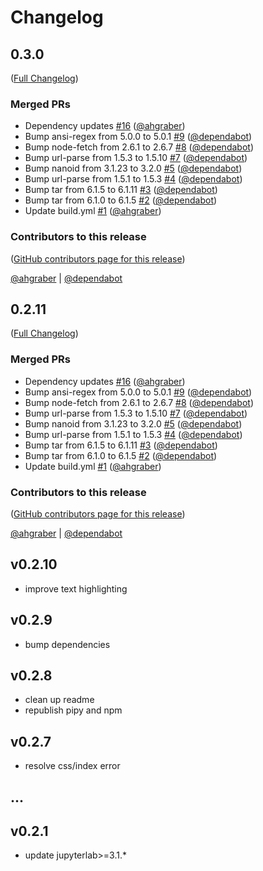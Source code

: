 # Changelog

<!-- <START NEW CHANGELOG ENTRY> -->

## 0.3.0

([Full Changelog](https://github.com/ninerealmlabs/jupyterlab-theme-material-night-eighties/compare/d0979617daf4fa54da8ab66f75c68b46664c74b3...f508e45be12eabaae8ab2b07168bce4ea4c8fff4))

### Merged PRs

- Dependency updates [#16](https://github.com/ninerealmlabs/jupyterlab-theme-material-night-eighties/pull/16) ([@ahgraber](https://github.com/ahgraber))
- Bump ansi-regex from 5.0.0 to 5.0.1 [#9](https://github.com/ninerealmlabs/jupyterlab-theme-material-night-eighties/pull/9) ([@dependabot](https://github.com/dependabot))
- Bump node-fetch from 2.6.1 to 2.6.7 [#8](https://github.com/ninerealmlabs/jupyterlab-theme-material-night-eighties/pull/8) ([@dependabot](https://github.com/dependabot))
- Bump url-parse from 1.5.3 to 1.5.10 [#7](https://github.com/ninerealmlabs/jupyterlab-theme-material-night-eighties/pull/7) ([@dependabot](https://github.com/dependabot))
- Bump nanoid from 3.1.23 to 3.2.0 [#5](https://github.com/ninerealmlabs/jupyterlab-theme-material-night-eighties/pull/5) ([@dependabot](https://github.com/dependabot))
- Bump url-parse from 1.5.1 to 1.5.3 [#4](https://github.com/ninerealmlabs/jupyterlab-theme-material-night-eighties/pull/4) ([@dependabot](https://github.com/dependabot))
- Bump tar from 6.1.5 to 6.1.11 [#3](https://github.com/ninerealmlabs/jupyterlab-theme-material-night-eighties/pull/3) ([@dependabot](https://github.com/dependabot))
- Bump tar from 6.1.0 to 6.1.5 [#2](https://github.com/ninerealmlabs/jupyterlab-theme-material-night-eighties/pull/2) ([@dependabot](https://github.com/dependabot))
- Update build.yml [#1](https://github.com/ninerealmlabs/jupyterlab-theme-material-night-eighties/pull/1) ([@ahgraber](https://github.com/ahgraber))

### Contributors to this release

([GitHub contributors page for this release](https://github.com/ninerealmlabs/jupyterlab-theme-material-night-eighties/graphs/contributors?from=2021-06-17&to=2022-12-15&type=c))

[@ahgraber](https://github.com/search?q=repo%3Aninerealmlabs%2Fjupyterlab-theme-material-night-eighties+involves%3Aahgraber+updated%3A2021-06-17..2022-12-15&type=Issues) | [@dependabot](https://github.com/search?q=repo%3Aninerealmlabs%2Fjupyterlab-theme-material-night-eighties+involves%3Adependabot+updated%3A2021-06-17..2022-12-15&type=Issues)

<!-- <END NEW CHANGELOG ENTRY> -->

## 0.2.11

([Full Changelog](https://github.com/ninerealmlabs/jupyterlab-theme-material-night-eighties/compare/d0979617daf4fa54da8ab66f75c68b46664c74b3...f508e45be12eabaae8ab2b07168bce4ea4c8fff4))

### Merged PRs

- Dependency updates [#16](https://github.com/ninerealmlabs/jupyterlab-theme-material-night-eighties/pull/16) ([@ahgraber](https://github.com/ahgraber))
- Bump ansi-regex from 5.0.0 to 5.0.1 [#9](https://github.com/ninerealmlabs/jupyterlab-theme-material-night-eighties/pull/9) ([@dependabot](https://github.com/dependabot))
- Bump node-fetch from 2.6.1 to 2.6.7 [#8](https://github.com/ninerealmlabs/jupyterlab-theme-material-night-eighties/pull/8) ([@dependabot](https://github.com/dependabot))
- Bump url-parse from 1.5.3 to 1.5.10 [#7](https://github.com/ninerealmlabs/jupyterlab-theme-material-night-eighties/pull/7) ([@dependabot](https://github.com/dependabot))
- Bump nanoid from 3.1.23 to 3.2.0 [#5](https://github.com/ninerealmlabs/jupyterlab-theme-material-night-eighties/pull/5) ([@dependabot](https://github.com/dependabot))
- Bump url-parse from 1.5.1 to 1.5.3 [#4](https://github.com/ninerealmlabs/jupyterlab-theme-material-night-eighties/pull/4) ([@dependabot](https://github.com/dependabot))
- Bump tar from 6.1.5 to 6.1.11 [#3](https://github.com/ninerealmlabs/jupyterlab-theme-material-night-eighties/pull/3) ([@dependabot](https://github.com/dependabot))
- Bump tar from 6.1.0 to 6.1.5 [#2](https://github.com/ninerealmlabs/jupyterlab-theme-material-night-eighties/pull/2) ([@dependabot](https://github.com/dependabot))
- Update build.yml [#1](https://github.com/ninerealmlabs/jupyterlab-theme-material-night-eighties/pull/1) ([@ahgraber](https://github.com/ahgraber))

### Contributors to this release

([GitHub contributors page for this release](https://github.com/ninerealmlabs/jupyterlab-theme-material-night-eighties/graphs/contributors?from=2021-06-17&to=2022-12-15&type=c))

[@ahgraber](https://github.com/search?q=repo%3Aninerealmlabs%2Fjupyterlab-theme-material-night-eighties+involves%3Aahgraber+updated%3A2021-06-17..2022-12-15&type=Issues) | [@dependabot](https://github.com/search?q=repo%3Aninerealmlabs%2Fjupyterlab-theme-material-night-eighties+involves%3Adependabot+updated%3A2021-06-17..2022-12-15&type=Issues)

## v0.2.10

- improve text highlighting

## v0.2.9

- bump dependencies

## v0.2.8

- clean up readme
- republish pipy and npm

## v0.2.7

- resolve css/index error

## ...

## v0.2.1

- update jupyterlab>=3.1.\*
